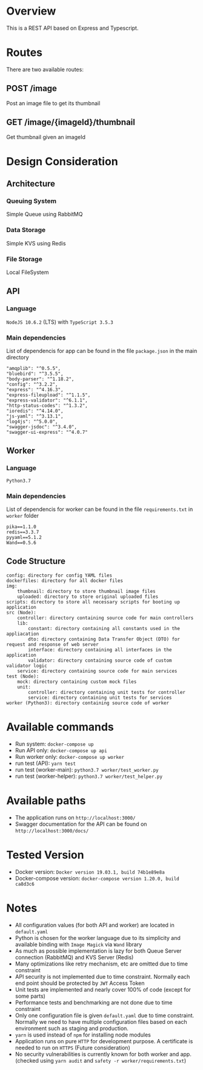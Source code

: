 # Overview
This is a REST API based on Express and Typescript.

# Routes
There are two available routes: 
## POST /image
Post an image file to get its thumbnail
## GET /image/{imageId}/thumbnail
Get thumbnail given an imageId

# Design Consideration
## Architecture
### Queuing System
Simple Queue using RabbitMQ
### Data Storage
Simple KVS using Redis
### File Storage
Local FileSystem 
## API
### Language
```NodeJS 10.6.2``` (LTS) with ```TypeScript 3.5.3```
### Main dependencies
List of dependencis for app can be found in the file ```package.json``` in the main directory
```
"amqplib": "^0.5.5",
"bluebird": "^3.5.5",
"body-parser": "^1.18.2",
"config": "^3.2.2",
"express": "^4.16.3",
"express-fileupload": "^1.1.5",
"express-validator": "^6.1.1",
"http-status-codes": "^1.3.2",
"ioredis": "^4.14.0",
"js-yaml": "^3.13.1",
"log4js": "^5.0.0",
"swagger-jsdoc": "^3.4.0",
"swagger-ui-express": "^4.0.7"
```

## Worker
### Language
```Python3.7```
### Main dependencies
List of dependencis for worker can be found in the file ```requirements.txt``` in ```worker``` folder
```
pika==1.1.0
redis==3.3.7
pyyaml==5.1.2
Wand==0.5.6
```
## Code Structure
```
config: directory for config YAML files
dockerfiles: directory for all docker files
img: 
    thumbnail: directory to store thumbnail image files
    uploaded: directory to store original uploaded files
scripts: directory to store all necessary scripts for booting up application
src (Node): 
    controller: directory containing source code for main controllers
    lib:
        constant: directory containing all constants used in the appliacation
        dto: directory containing Data Transfer Object (DTO) for request and response of web server
        interface: directory containing all interfaces in the application
        validator: directory containing source code of custom validator logic
    service: directory containing source code for main services
test (Node):
    mock: directory containing custom mock files
    unit:
        controller: directory containing unit tests for controller
        service: directory containing unit tests for services
worker (Python3): directory containing source code of worker
```


# Available commands
- Run system: `docker-compose up`
- Run API only: `docker-compose up api`
- Run worker only: `docker-compose up worker`
- run test (API): `yarn test`
- run test (worker-main): `python3.7 worker/test_worker.py`
- run test (worker-helper): `python3.7 worker/test_helper.py`

# Available paths
- The application runs on `http://localhost:3000/`
- Swagger documentation for the API can be found on `http://localhost:3000/docs/`

# Tested Version
* Docker version: ```Docker version 19.03.1, build 74b1e89e8a```
* Docker-compose version: ```docker-compose version 1.20.0, build ca8d3c6```

# Notes
* All configuration values (for both API and worker) are located in `default.yaml`
* Python is chosen for the worker language due to its simplicity and available binding with ```Image Magick``` via ```Wand``` library 
* As much as possible implementation is lazy for both Queue Server connection (RabbitMQ) and KVS Server (Redis)
* Many optimizations like retry mechanism, etc are omitted due to time constraint
* API security is not implemented due to time constraint. Normally each end point should be protected by ```JWT``` Access Token
* Unit tests are implemented and nearly cover 100% of code (except for some parts)
* Performance tests and benchmarking are not done due to time constraint
* Only one configuration file is given ```default.yaml``` due to time constraint. Normally we need to have multiple configuration files based on each environment such as staging and production. 
* ```yarn``` is used instead of ```npm``` for installing node modules 
* Application runs on pure ```HTTP``` for development purpose. A certificate is needed to run on ```HTTPS``` (Future consideration)
* No security vulnerabilities is currently known for both worker and app. (checked using ```yarn audit``` and ```safety -r worker/requirements.txt```)